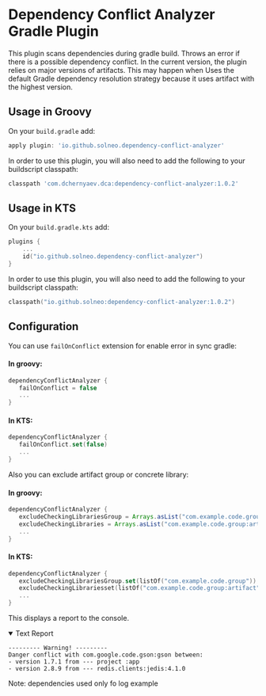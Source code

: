 # Dependency Conflict Analyzer Gradle Plugin

This plugin scans dependencies
during gradle build. Throws an error if there is a possible dependency conflict. In the current version, the plugin
relies on major versions of artifacts. This may happen when
Uses the default Gradle dependency resolution strategy because it uses
artifact with the highest version.

## Usage in Groovy

On your `build.gradle` add:

```groovy
apply plugin: 'io.github.solneo.dependency-conflict-analyzer'
```

In order to use this plugin, you will also need to add the following to your
buildscript classpath:

```groovy
classpath 'com.dchernyaev.dca:dependency-conflict-analyzer:1.0.2'
```

## Usage in KTS

On your `build.gradle.kts` add:

```kotlin
plugins {
    ...
    id("io.github.solneo.dependency-conflict-analyzer")
}
```

In order to use this plugin, you will also need to add the following to your
buildscript classpath:

```kotlin
classpath("io.github.solneo:dependency-conflict-analyzer:1.0.2")
```

## Configuration

You can use `failOnConflict` extension for enable error in sync gradle:

#### In groovy:

```groovy
dependencyConflictAnalyzer {
   failOnConflict = false
   ...
}
```

#### In KTS:

```kotlin
dependencyConflictAnalyzer {
   failOnConflict.set(false)
   ...
}
```

Also you can exclude artifact group or concrete library:

#### In groovy:

```groovy
dependencyConflictAnalyzer {
   excludeCheckingLibrariesGroup = Arrays.asList("com.example.code.group")
   excludeCheckingLibraries = Arrays.asList("com.example.code.group:artifact")
   ...
}
```

#### In KTS:

```kotlin
dependencyConflictAnalyzer {
   excludeCheckingLibrariesGroup.set(listOf("com.example.code.group"))
   excludeCheckingLibrariesset(listOf("com.example.code.group:artifact"))
   ...
}
```

This displays a report to the console.


<details open>
<summary>Text Report</summary>

```
--------- Warning! ---------
Danger conflict with com.google.code.gson:gson between:
- version 1.7.1 from --- project :app
- version 2.8.9 from --- redis.clients:jedis:4.1.0
```
Note: dependencies used only fo log example
</details>
